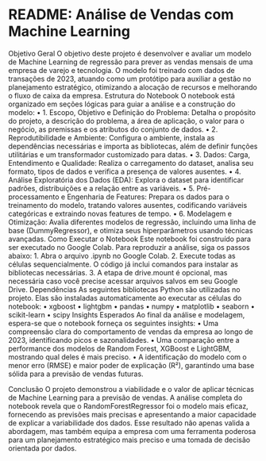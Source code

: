 # README: Análise de Vendas com Machine Learning

Objetivo Geral
O objetivo deste projeto é desenvolver e avaliar um modelo de Machine Learning de regressão para prever as vendas mensais de uma empresa de varejo e tecnologia. O modelo foi treinado com dados de transações de 2023, atuando como um protótipo para auxiliar a gestão no planejamento estratégico, otimizando a alocação de recursos e melhorando o fluxo de caixa da empresa.
Estrutura do Notebook
O notebook está organizado em seções lógicas para guiar a análise e a construção do modelo:
    • 1. Escopo, Objetivo e Definição do Problema: Detalha o propósito do projeto, a descrição do problema, a área de aplicação, o valor para o negócio, as premissas e os atributos do conjunto de dados.
    • 2. Reprodutibilidade e Ambiente: Configura o ambiente, instala as dependências necessárias e importa as bibliotecas, além de definir funções utilitárias e um transformador customizado para datas.
    • 3. Dados: Carga, Entendimento e Qualidade: Realiza o carregamento do dataset, analisa seu formato, tipos de dados e verifica a presença de valores ausentes.
    • 4. Análise Exploratória dos Dados (EDA): Explora o dataset para identificar padrões, distribuições e a relação entre as variáveis.
    • 5. Pré-processamento e Engenharia de Features: Prepara os dados para o treinamento do modelo, tratando valores ausentes, codificando variáveis categóricas e extraindo novas features de tempo.
    • 6. Modelagem e Otimização: Avalia diferentes modelos de regressão, incluindo uma linha de base (DummyRegressor), e otimiza seus hiperparâmetros usando técnicas avançadas.
Como Executar o Notebook
Este notebook foi construído para ser executado no Google Colab. Para reproduzir a análise, siga os passos abaixo:
    1. Abra o arquivo .ipynb no Google Colab.
    2. Execute todas as células sequencialmente. O código já inclui comandos para instalar as bibliotecas necessárias.
    3. A etapa de drive.mount é opcional, mas necessária caso você precise acessar arquivos salvos em seu Google Drive.
Dependências
As seguintes bibliotecas Python são utilizadas no projeto. Elas são instaladas automaticamente ao executar as células do notebook:
    • xgboost
    • lightgbm
    • pandas
    • numpy
    • matplotlib
    • seaborn
    • scikit-learn
    • scipy
Insights Esperados
Ao final da análise e modelagem, espera-se que o notebook forneça os seguintes insights:
    • Uma compreensão clara do comportamento de vendas da empresa ao longo de 2023, identificando picos e sazonalidades.
    • Uma comparação entre a performance dos modelos de Random Forest, XGBoost e LightGBM, mostrando qual deles é mais preciso.
    • A identificação do modelo com o menor erro (RMSE) e maior poder de explicação (R²), garantindo uma base sólida para a previsão de vendas futuras.

Conclusão
O projeto demonstrou a viabilidade e o valor de aplicar técnicas de Machine Learning para a previsão de vendas. A análise completa do notebook revela que o RandomForestRegressor foi o modelo mais eficaz, fornecendo as previsões mais precisas e apresentando a maior capacidade de explicar a variabilidade dos dados. Esse resultado não apenas valida a abordagem, mas também equipa a empresa com uma ferramenta poderosa para um planejamento estratégico mais preciso e uma tomada de decisão orientada por dados.
